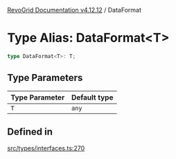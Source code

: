[RevoGrid Documentation v4.12.12](README.md) / DataFormat

# Type Alias: DataFormat\<T\>

```ts
type DataFormat<T>: T;
```

## Type Parameters

| Type Parameter | Default type |
| ------ | ------ |
| `T` | `any` |

## Defined in

[src/types/interfaces.ts:270](https://github.com/revolist/revogrid/blob/ecd92bead8bd3117a71a9fcab227f9b0f91c2edf/src/types/interfaces.ts#L270)
